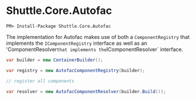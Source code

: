 # Shuttle.Core.Autofac

```PM> Install-Package Shuttle.Core.Autofac```

The implementation for Autofac makes use of both a `ComponentRegistry` that implements the `IComponentRegistry` interface as well as an 'ComponentResolver` that implements the `IComponentResolver` interface.

``` c#
var builder = new ContainerBuilder();

var registry = new AutofacComponentRegistry(builder);

// register all components

var resolver = new AutofacComponentResolver(builder.Build());
```
